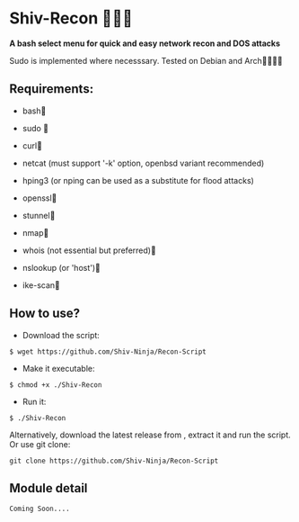 # Shiv-Recon 🙂🙂🙂


**A bash select menu for quick and easy network recon and DOS attacks**


Sudo is implemented where necesssary.
Tested on Debian and Arch🙂🙂🙂🙂

## Requirements:

* bash🙂

* sudo 🙂

* curl🙂

* netcat (must support '-k' option, openbsd variant recommended)

* hping3 (or nping can be used as a substitute for flood attacks)

* openssl🙂

* stunnel🙂

* nmap🙂

* whois (not essential but preferred)🙂

* nslookup (or 'host')🙂

* ike-scan🙂

## How to use?


- Download the script:

```
$ wget https://github.com/Shiv-Ninja/Recon-Script
```

- Make it executable:

```
$ chmod +x ./Shiv-Recon
```

- Run it:

```
$ ./Shiv-Recon
```

Alternatively, download the latest release from , extract it and run the script.
Or use git clone:

```
git clone https://github.com/Shiv-Ninja/Recon-Script
```

## Module detail

```
Coming Soon....
```

